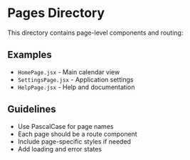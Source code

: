# Pages Directory

This directory contains page-level components and routing:

## Examples

- `HomePage.jsx` - Main calendar view
- `SettingsPage.jsx` - Application settings
- `HelpPage.jsx` - Help and documentation

## Guidelines

- Use PascalCase for page names
- Each page should be a route component
- Include page-specific styles if needed
- Add loading and error states
